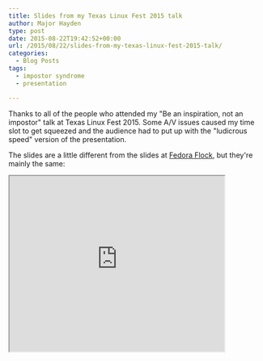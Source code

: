 ```yaml
---
title: Slides from my Texas Linux Fest 2015 talk
author: Major Hayden
type: post
date: 2015-08-22T19:42:52+00:00
url: /2015/08/22/slides-from-my-texas-linux-fest-2015-talk/
categories:
  - Blog Posts
tags:
  - impostor syndrome
  - presentation

---
```

Thanks to all of the people who attended my "Be an inspiration, not an impostor" talk at Texas Linux Fest 2015. Some A/V issues caused my time slot to get squeezed and the audience had to put up with the "ludicrous speed" version of the presentation.

The slides are a little different from the slides at [Fedora Flock][2], but they're mainly the same:

<iframe src='https://www.slideshare.net/slideshow/embed_code/51955275' width='425' height='348' allowfullscreen webkitallowfullscreen mozallowfullscreen></iframe>

 [2]: https://major.io/2015/08/14/fedora-flock-2015-keynote-slides/
